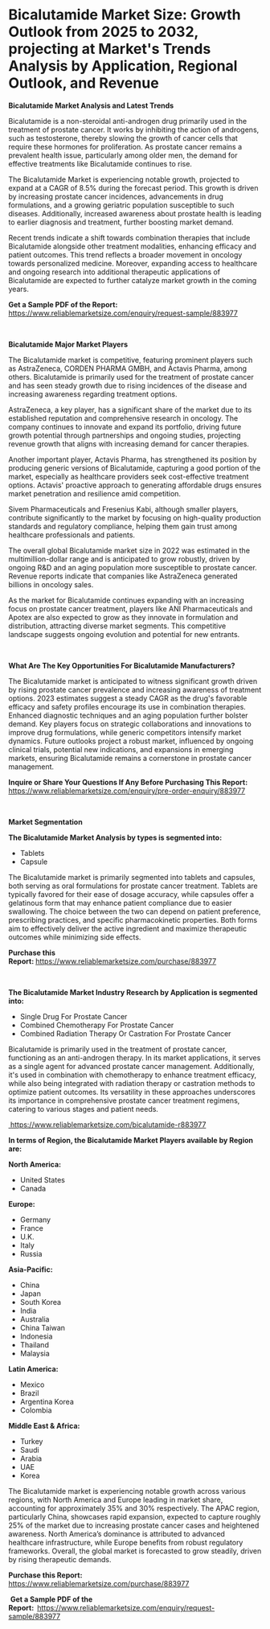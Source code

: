<p><h1>Bicalutamide Market Size: Growth Outlook from 2025 to 2032, projecting at Market's Trends Analysis by Application, Regional Outlook, and Revenue</h1></p><p><strong>Bicalutamide Market Analysis and Latest Trends</strong></p>
<p><p>Bicalutamide is a non-steroidal anti-androgen drug primarily used in the treatment of prostate cancer. It works by inhibiting the action of androgens, such as testosterone, thereby slowing the growth of cancer cells that require these hormones for proliferation. As prostate cancer remains a prevalent health issue, particularly among older men, the demand for effective treatments like Bicalutamide continues to rise.</p><p>The Bicalutamide Market is experiencing notable growth, projected to expand at a CAGR of 8.5% during the forecast period. This growth is driven by increasing prostate cancer incidences, advancements in drug formulations, and a growing geriatric population susceptible to such diseases. Additionally, increased awareness about prostate health is leading to earlier diagnosis and treatment, further boosting market demand.</p><p>Recent trends indicate a shift towards combination therapies that include Bicalutamide alongside other treatment modalities, enhancing efficacy and patient outcomes. This trend reflects a broader movement in oncology towards personalized medicine. Moreover, expanding access to healthcare and ongoing research into additional therapeutic applications of Bicalutamide are expected to further catalyze market growth in the coming years.</p></p>
<p><strong>Get a Sample PDF of the Report:&nbsp;</strong> <a href="https://www.reliablemarketsize.com/enquiry/request-sample/883977?utm_campaign=2625&utm_medium=2&utm_source=Github&utm_content=ia&utm_term=19042025&utm_id=bicalutamide">https://www.reliablemarketsize.com/enquiry/request-sample/883977</a></p>
<p>&nbsp;</p>
<p><strong>Bicalutamide Major Market Players</strong></p>
<p><p>The Bicalutamide market is competitive, featuring prominent players such as AstraZeneca, CORDEN PHARMA GMBH, and Actavis Pharma, among others. Bicalutamide is primarily used for the treatment of prostate cancer and has seen steady growth due to rising incidences of the disease and increasing awareness regarding treatment options.</p><p>AstraZeneca, a key player, has a significant share of the market due to its established reputation and comprehensive research in oncology. The company continues to innovate and expand its portfolio, driving future growth potential through partnerships and ongoing studies, projecting revenue growth that aligns with increasing demand for cancer therapies.</p><p>Another important player, Actavis Pharma, has strengthened its position by producing generic versions of Bicalutamide, capturing a good portion of the market, especially as healthcare providers seek cost-effective treatment options. Actavis' proactive approach to generating affordable drugs ensures market penetration and resilience amid competition.</p><p>Sivem Pharmaceuticals and Fresenius Kabi, although smaller players, contribute significantly to the market by focusing on high-quality production standards and regulatory compliance, helping them gain trust among healthcare professionals and patients.</p><p>The overall global Bicalutamide market size in 2022 was estimated in the multimillion-dollar range and is anticipated to grow robustly, driven by ongoing R&D and an aging population more susceptible to prostate cancer. Revenue reports indicate that companies like AstraZeneca generated billions in oncology sales.</p><p>As the market for Bicalutamide continues expanding with an increasing focus on prostate cancer treatment, players like ANI Pharmaceuticals and Apotex are also expected to grow as they innovate in formulation and distribution, attracting diverse market segments. This competitive landscape suggests ongoing evolution and potential for new entrants.</p></p>
<p>&nbsp;</p>
<p><strong>What Are The Key Opportunities For Bicalutamide Manufacturers?</strong></p>
<p><p>The Bicalutamide market is anticipated to witness significant growth driven by rising prostate cancer prevalence and increasing awareness of treatment options. 2023 estimates suggest a steady CAGR as the drug's favorable efficacy and safety profiles encourage its use in combination therapies. Enhanced diagnostic techniques and an aging population further bolster demand. Key players focus on strategic collaborations and innovations to improve drug formulations, while generic competitors intensify market dynamics. Future outlooks project a robust market, influenced by ongoing clinical trials, potential new indications, and expansions in emerging markets, ensuring Bicalutamide remains a cornerstone in prostate cancer management.</p></p>
<p><strong>Inquire or Share Your Questions If Any Before Purchasing This Report:</strong> <a href="https://www.reliablemarketsize.com/enquiry/pre-order-enquiry/883977?utm_campaign=2625&utm_medium=2&utm_source=Github&utm_content=ia&utm_term=19042025&utm_id=bicalutamide">https://www.reliablemarketsize.com/enquiry/pre-order-enquiry/883977</a></p>
<p>&nbsp;</p>
<p><strong>Market Segmentation</strong></p>
<p><strong>The Bicalutamide Market Analysis by types is segmented into:</strong></p>
<p><ul><li>Tablets</li><li>Capsule</li></ul></p>
<p><p>The Bicalutamide market is primarily segmented into tablets and capsules, both serving as oral formulations for prostate cancer treatment. Tablets are typically favored for their ease of dosage accuracy, while capsules offer a gelatinous form that may enhance patient compliance due to easier swallowing. The choice between the two can depend on patient preference, prescribing practices, and specific pharmacokinetic properties. Both forms aim to effectively deliver the active ingredient and maximize therapeutic outcomes while minimizing side effects.</p></p>
<p><strong>Purchase this Report:&nbsp;</strong><a href="https://www.reliablemarketsize.com/purchase/883977?utm_campaign=2625&utm_medium=2&utm_source=Github&utm_content=ia&utm_term=19042025&utm_id=bicalutamide">https://www.reliablemarketsize.com/purchase/883977</a></p>
<p>&nbsp;</p>
<p><strong>The Bicalutamide Market Industry Research by Application is segmented into:</strong></p>
<p><ul><li>Single Drug For Prostate Cancer</li><li>Combined Chemotherapy For Prostate Cancer</li><li>Combined Radiation Therapy Or Castration For Prostate Cancer</li></ul></p>
<p><p>Bicalutamide is primarily used in the treatment of prostate cancer, functioning as an anti-androgen therapy. In its market applications, it serves as a single agent for advanced prostate cancer management. Additionally, it's used in combination with chemotherapy to enhance treatment efficacy, while also being integrated with radiation therapy or castration methods to optimize patient outcomes. Its versatility in these approaches underscores its importance in comprehensive prostate cancer treatment regimens, catering to various stages and patient needs.</p></p>
<p><a href="https://www.reliablemarketsize.com/bicalutamide-r883977?utm_campaign=2625&utm_medium=2&utm_source=Github&utm_content=ia&utm_term=19042025&utm_id=bicalutamide">&nbsp;https://www.reliablemarketsize.com/bicalutamide-r883977</a></p>
<p><strong>In terms of Region, the Bicalutamide Market Players available by Region are:</strong></p>
<p>
    <p> <strong> North America: </strong>
        <ul>
            <li>United States</li>
            <li>Canada</li>
        </ul>
        </p> 
    <p> <strong> Europe: </strong>
        <ul>
            <li>Germany</li>
            <li>France</li>
            <li>U.K.</li>
            <li>Italy</li>
            <li>Russia</li>
        </ul>
        </p> 
    <p> <strong> Asia-Pacific: </strong>
        <ul>
            <li>China</li>
            <li>Japan</li>
            <li>South Korea</li>
            <li>India</li>
            <li>Australia</li>
            <li>China Taiwan</li>
            <li>Indonesia</li>
            <li>Thailand</li>
            <li>Malaysia</li>
        </ul>
        </p> 
    <p> <strong> Latin America: </strong>
        <ul>
            <li>Mexico</li>
            <li>Brazil</li>
            <li>Argentina Korea</li>
            <li>Colombia</li>
        </ul>
        </p> 
    <p> <strong> Middle East & Africa: </strong>
        <ul>
            <li>Turkey</li>
            <li>Saudi</li>
            <li>Arabia</li>
            <li>UAE</li>
            <li>Korea</li>
        </ul>
    </p>
    </p>
<p><p>The Bicalutamide market is experiencing notable growth across various regions, with North America and Europe leading in market share, accounting for approximately 35% and 30% respectively. The APAC region, particularly China, showcases rapid expansion, expected to capture roughly 25% of the market due to increasing prostate cancer cases and heightened awareness. North America’s dominance is attributed to advanced healthcare infrastructure, while Europe benefits from robust regulatory frameworks. Overall, the global market is forecasted to grow steadily, driven by rising therapeutic demands.</p></p>
<p><strong>Purchase this Report: </strong><a href="https://www.reliablemarketsize.com/purchase/883977?utm_campaign=2625&utm_medium=2&utm_source=Github&utm_content=ia&utm_term=19042025&utm_id=bicalutamide">https://www.reliablemarketsize.com/purchase/883977</a></p>
<p>&nbsp;<strong>Get a Sample PDF of the Report:&nbsp;&nbsp;</strong><a href="https://www.reliablemarketsize.com/enquiry/request-sample/883977?utm_campaign=2625&utm_medium=2&utm_source=Github&utm_content=ia&utm_term=19042025&utm_id=bicalutamide">https://www.reliablemarketsize.com/enquiry/request-sample/883977</a></p>
<p><strong></strong></p>
<p><p></p><p></p><p></p></p>